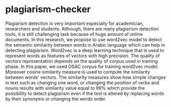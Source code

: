 # plagiarism-checker
Plagiarism detection is very important especially for academician, researchers and students. Although, there are many plagiarism detection tools, it is still challenging task because of huge amount of online documents. In this research, we propose to use word2vec model to detect the semantic similarity between words in Arabic language which can help in detecting plagiarism. Word2vec is a deep learning technique that is used to represent words as features of vectors with high precision. The quality of vectors representation depends on the quality of corpus used in training phase. In this paper, we used OSAC corpus for training word2vec model. Moreover cosine similarity measure is used to compute the similarity between words’ vectors. The similarity measures show how simple changes in text such as changing one word, or changing the position of verbs and nouns results with similarity value equal to 99% which provide the possibility to detect plagiarism even if the test is altered by replacing words by their synonyms or changing the words order.
